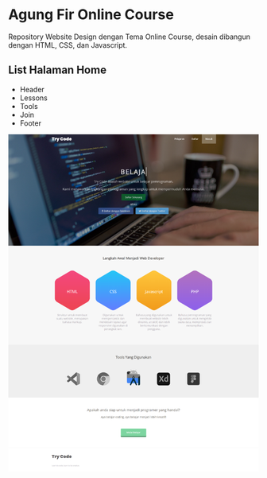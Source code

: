 # Agung Fir Online Course

Repository Website Design dengan Tema Online Course, desain dibangun dengan HTML, CSS, dan Javascript.

## List Halaman Home

- Header
- Lessons
- Tools
- Join
- Footer

![Gambar Halaman](assets/img/result.png)
